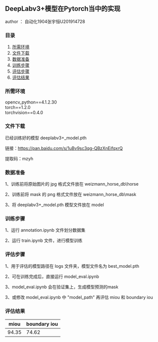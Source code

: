 DeepLabv3+模型在Pytorch当中的实现
---
author ： 自动化1904张宇恒U201914728
### 目录
1. [所需环境](#所需环境)
2. [文件下载](#文件下载)
3. [数据准备](#数据准备)
4. [训练步骤](#训练步骤)
5. [评估步骤](#评估步骤)
6. [评估结果](#评估结果)

### 所需环境
opencv_python==4.1.2.30\
torch==1.2.0\
torchvision==0.4.0

### 文件下载
已经训练好的模型 deeplabv3+_model.pth

链接：https://pan.baidu.com/s/1uBv9sc3qg-QBzXnEifqxrQ 

提取码：mzyh 

### 数据准备
1、训练前将原始图片的 jpg 格式文件放在 weizmann_horse_db\horse

2、训练前将 mask 的 png 格式文件放在 weizmann_horse_db\mask

3、将 deeplabv3+_model.pth 模型文件放在 model

### 训练步骤    
1、运行 annotation.ipynb 文件划分数据集

2、运行 train.ipynb 文件，进行模型训练
 

### 评估步骤
1、用于评估的模型路径在 logs 文件夹，模型文件名为 best_model.pth

2、可在训练完成后，直接运行 model_eval.ipynb

3、model_eval.ipynb 会在验证集上，生成模型预测的mask

3、或修改 model_eval.ipynb 中 "model_path" 再评估 miou 和 boundary iou


### 评估结果
| miou | boundary iou |
|------|--------------|
| 94.35  | 74.62        |
